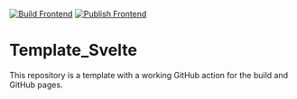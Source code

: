 [![Build Frontend](https://github.com/DHBW-KA-Webengineering/Template_Svelte/actions/workflows/build-frontend.yml/badge.svg)](https://github.com/DHBW-KA-Webengineering/Template_Svelte/actions/workflows/build-frontend.yml)
[![Publish Frontend](https://github.com/DHBW-KA-Webengineering/Template_Svelte/actions/workflows/publish-frontend.yml/badge.svg)](https://github.com/DHBW-KA-Webengineering/Template_Svelte/actions/workflows/publish-frontend.yml)

# Template_Svelte

This repository is a template with a working GitHub action for the build and GitHub pages.
